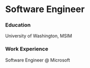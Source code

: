 # Software Engineer

### Education
University of Washington, MSIM

### Work Experience
Software Engineer @ Microsoft
